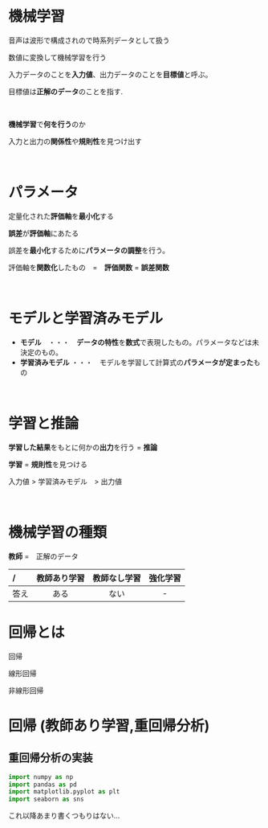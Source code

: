 # 機械学習

音声は波形で構成されので時系列データとして扱う

数値に変換して機械学習を行う

入力データのことを**入力値**、出力データのことを**目標値**と呼ぶ。

目標値は**正解のデータ**のことを指す.

<br>

**機械学習**で**何を行う**のか

入力と出力の**関係性**や**規則性**を見つけ出す

<br>

# パラメータ

定量化された**評価軸**を**最小化**する

**誤差**が**評価軸**にあたる

誤差を**最小化**するために**パラメータの調整**を行う。

評価軸を**関数化**したもの　=　**評価関数** = **誤差関数** 

<br>

# モデルと学習済みモデル

+ **モデル**　・・・　**データの特性**を**数式**で表現したもの。パラメータなどは未決定のもの。
+ **学習済みモデル** ・・・　モデルを学習して計算式の**パラメータが定まった**もの

<br>

# 学習と推論

**学習した結果**をもとに何かの**出力**を行う = **推論**

**学習** = **規則性**を見つける

入力値 > 学習済みモデル　> 出力値

<br>

# 機械学習の種類

**教師** =　正解のデータ

| /    | 教師あり学習 | 教師なし学習 | 強化学習 |
| :--- | :----------: | :----------: | :------: |
| 答え |     ある     |     ない     |    -     |

# 回帰とは

回帰

線形回帰

非線形回帰

# 回帰 (教師あり学習,重回帰分析)

<h2>重回帰分析の実装</h2>

```python
import numpy as np
import pandas as pd
import matplotlib.pyplot as plt
import seaborn as sns

```
これ以降あまり書くつもりはない...
